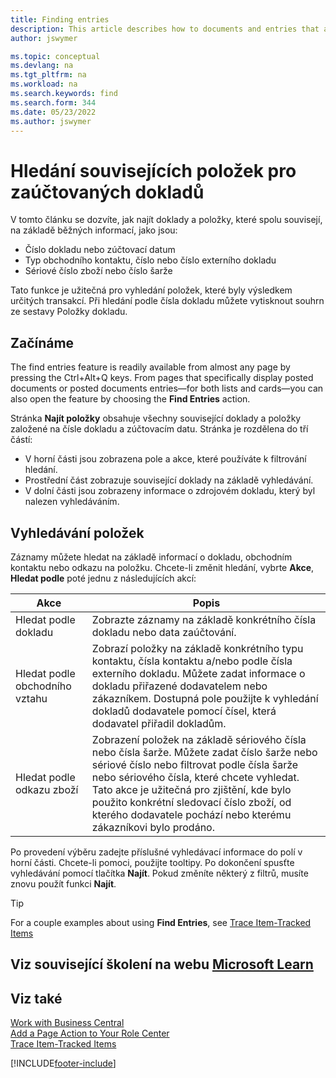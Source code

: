 ```yaml
---
title: Finding entries
description: This article describes how to documents and entries that are related
author: jswymer

ms.topic: conceptual
ms.devlang: na
ms.tgt_pltfrm: na
ms.workload: na
ms.search.keywords: find
ms.search.form: 344
ms.date: 05/23/2022
ms.author: jswymer
---
```

# Hledání souvisejících položek pro zaúčtovaných dokladů

V tomto článku se dozvíte, jak najít doklady a položky, které spolu souvisejí, na základě běžných informací, jako jsou:

- Číslo dokladu nebo zúčtovací datum
- Typ obchodního kontaktu, číslo nebo číslo externího dokladu
- Sériové číslo zboží nebo číslo šarže

Tato funkce je užitečná pro vyhledání položek, které byly výsledkem určitých transakcí. Při hledání podle čísla dokladu můžete vytisknout souhrn ze sestavy Položky dokladu.

## Začínáme

The find entries feature is readily available from almost any page by pressing the Ctrl+Alt+Q keys. From pages that specifically display posted documents or posted documents entries&mdash;for both lists and cards&mdash;you can also open the feature by choosing the **Find Entries** action.

Stránka **Najít položky** obsahuje všechny související doklady a položky založené na čísle dokladu a zúčtovacím datu. Stránka je rozdělena do tří částí:

- V horní části jsou zobrazena pole a akce, které používáte k filtrování hledání.
- Prostřední část zobrazuje související doklady na základě vyhledávání.
- V dolní části jsou zobrazeny informace o zdrojovém dokladu, který byl nalezen vyhledáváním.


<!--
 There are two ways to open this page:

- Choose the ![Lightbulb that opens the Tell Me feature.](media/ui-search/search_small.png "Tell me what you want to do") icon, enter **Find Entries**, and then choose the related link.

    With this way, the **Find Entries** page might be empty, and you'll have to start searching for entries from scratch.

- Open a page that displays posted documents or posted documents entries, either a list or a card. Then, locate and select the **Find Entries** action.

    With this way, the **Find Entries**, page will include all related documents and entries based on the document no. and posting date.


    > [!TIP]
    > If you are on a page that has the **Find Entries** action, press crtl+G to open the **Find Entries** page directly.
-->

## Vyhledávání položek

Záznamy můžete hledat na základě informací o dokladu, obchodním kontaktu nebo odkazu na položku. Chcete-li změnit hledání,  vybrte **Akce**, **Hledat podle** poté jednu z následujících akcí:

| Akce | Popis |
|------|-----------|
| Hledat podle dokladu | Zobrazte záznamy na základě konkrétního čísla dokladu nebo data zaúčtování. |
| Hledat podle obchodního vztahu | Zobrazí položky na základě konkrétního typu kontaktu, čísla kontaktu a/nebo podle čísla externího dokladu. Můžete zadat informace o dokladu přiřazené dodavatelem nebo zákazníkem. Dostupná pole použijte k vyhledání dokladů dodavatele pomocí čísel, která dodavatel přiřadil dokladům. |
| Hledat podle odkazu zboží | Zobrazení položek na základě sériového čísla nebo čísla šarže. Můžete zadat číslo šarže nebo sériové číslo nebo filtrovat podle čísla šarže nebo sériového čísla, které chcete vyhledat. Tato akce je užitečná pro zjištění, kde bylo použito konkrétní sledovací číslo zboží, od kterého dodavatele pochází nebo kterému zákazníkovi bylo prodáno. |

Po provedení výběru zadejte příslušné vyhledávací informace do polí v horní části. Chcete-li pomoci, použijte tooltipy. Po dokončení spusťte vyhledávání pomocí tlačítka **Najít**. Pokud změníte některý z filtrů, musíte znovu použít funkci **Najít**.

> [!TIP]
> For a couple examples about using **Find Entries**, see [Trace Item-Tracked Items](inventory-how-to-trace-item-tracked-items.md) <!--and [Walkthrough: Tracing Serial-Lot Numbers](walkthrough-tracing-serial-lot-numbers.md). -->

## Viz související školení na webu [Microsoft Learn](/learn/modules/user-interface-dynamics-365-business-central/index)

## Viz také

[Work with Business Central](ui-work-product.md)  
[Add a Page Action to Your Role Center](ui-bookmarks.md)  
[Trace Item-Tracked Items](inventory-how-to-trace-item-tracked-items.md)


[!INCLUDE[footer-include](includes/footer-banner.md)]
